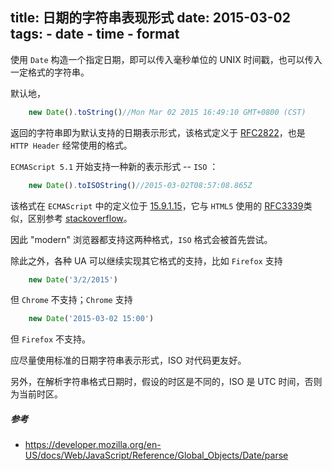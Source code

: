 title: 日期的字符串表现形式
date: 2015-03-02
tags:
    - date
    - time
    - format
---

使用 `Date` 构造一个指定日期，即可以传入毫秒单位的 UNIX 时间戳，也可以传入一定格式的字符串。

默认地，

```javascript
    new Date().toString()//Mon Mar 02 2015 16:49:10 GMT+0800 (CST)
```

返回的字符串即为默认支持的日期表示形式，该格式定义于 [RFC2822](http://tools.ietf.org/html/rfc2822#section-3.3)，也是 `HTTP Header` 经常使用的格式。

`ECMAScript 5.1` 开始支持一种新的表示形式 -- `ISO` ：

```javascript
    new Date().toISOString()//2015-03-02T08:57:08.865Z
```

该格式在 `ECMAScript` 中的定义位于 [15.9.1.15](http://www.ecma-international.org/ecma-262/5.1/#sec-15.9.1.15)，它与 `HTML5` 使用的 [RFC3339](http://tools.ietf.org/html/rfc3339)类似，区别参考 [stackoverflow](http://stackoverflow.com/questions/522251/whats-the-difference-between-iso-8601-and-rfc-3339-date-formats)。

因此 "modern" 浏览器都支持这两种格式，`ISO` 格式会被首先尝试。

除此之外，各种 UA 可以继续实现其它格式的支持，比如 `Firefox` 支持

```javascript
    new Date('3/2/2015')
```

但 `Chrome` 不支持；`Chrome` 支持

```javascript
    new Date('2015-03-02 15:00')
```

但 `Firefox` 不支持。

应尽量使用标准的日期字符串表示形式，ISO 对代码更友好。

另外，在解析字符串格式日期时，假设的时区是不同的，ISO 是 UTC 时间，否则为当前时区。

##### 参考

 - <https://developer.mozilla.org/en-US/docs/Web/JavaScript/Reference/Global_Objects/Date/parse>
